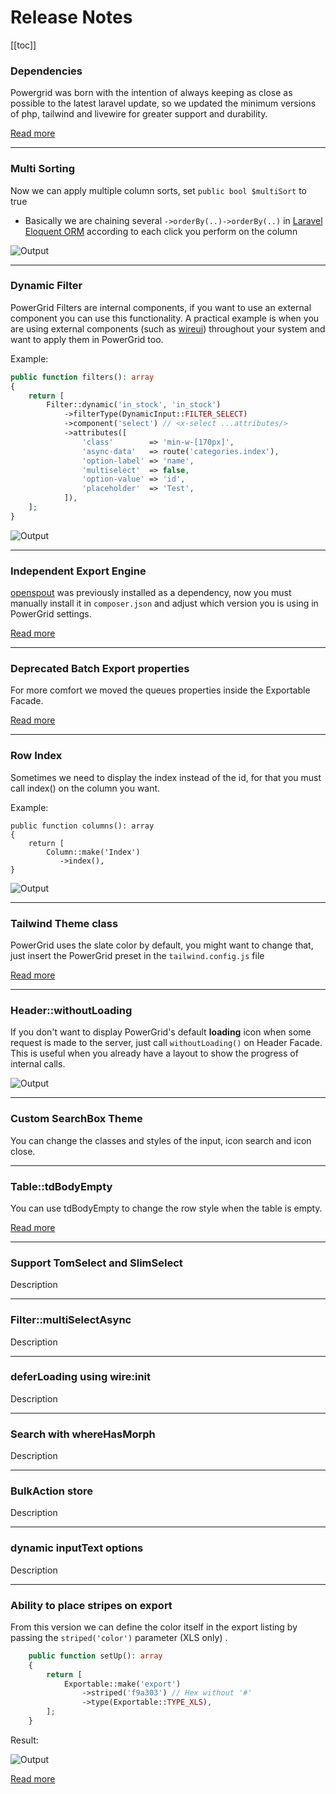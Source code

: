 # Release Notes

[[toc]]

### Dependencies

Powergrid was born with the intention of always keeping as close as possible to the latest laravel update, so we updated the minimum versions of php, tailwind and livewire for greater support and durability.

[Read more](upgrade-guide?id=dependency-upgrades)

---

### Multi Sorting

Now we can apply multiple column sorts, set `public bool $multiSort` to true

* Basically we are chaining several `->orderBy(..)->orderBy(..)` in [Laravel Eloquent ORM](https://laravel.com/docs/9.x/eloquent) according to each click you perform on the column

![Output](/_media/examples/multi-sort.png)

---

### Dynamic Filter

PowerGrid Filters are internal components, if you want to use an external component you can use
this functionality. A practical example is when you are using external components (such as [wireui](https://livewire-wireui.com/)) throughout your system and want to
apply them in PowerGrid too.

Example:
```php
public function filters(): array
{
    return [
        Filter::dynamic('in_stock', 'in_stock')
            ->filterType(DynamicInput::FILTER_SELECT)
            ->component('select') // <x-select ...attributes/>
            ->attributes([
                'class'        => 'min-w-[170px]',
                'async-data'   => route('categories.index'),
                'option-label' => 'name',
                'multiselect'  => false,
                'option-value' => 'id',
                'placeholder'  => 'Test',
            ]),
    ];
}
```

![Output](/_media/examples/dynamic-select.png)

---

### Independent Export Engine

[openspout](https://github.com/openspout/openspout) was previously installed as a dependency, now you must manually install it in `composer.json` and adjust which version you
is using in PowerGrid settings.

[Read more](../get-started/upgrade-guide.html#independent-export-engine)

---

### Deprecated Batch Export properties

For more comfort we moved the queues properties inside the Exportable Facade.

[Read more](../get-started/upgrade-guide.html#deprecated-queue-properties)

---

### Row Index

Sometimes we need to display the index instead of the id, for that you must call index() on the column you want.

Example: 
```php{5}
public function columns(): array
{
    return [
        Column::make('Index')
           ->index(),
}
```

![Output](/_media/examples/row-index.png)

---

### Tailwind Theme class

PowerGrid uses the slate color by default, you might want to change that, just insert the PowerGrid preset in the `tailwind.config.js` file

[Read more](../get-started/upgrade-guide.html#include-powergrid-presets-in-your-tailwind-config-js)

---

### Header::withoutLoading

If you don't want to display PowerGrid's default **loading** icon when some request is made to the server, just
call `withoutLoading()` on Header Facade. This is useful when you already have a layout to show the progress of internal calls. 

![Output](/_media/examples/without-loading.png)

---

### Custom SearchBox Theme

You can change the classes and styles of the input, icon search and icon close.

---

### Table::tdBodyEmpty

You can use tdBodyEmpty to change the row style when the table is empty.

[Read more](../get-started/upgrade-guide.html#table-tdbodyempty)

---

### Support TomSelect and SlimSelect

Description

---

### Filter::multiSelectAsync

Description

---

### deferLoading using wire:init

Description

---

### Search with whereHasMorph

Description

---

### BulkAction store

Description

---

### dynamic inputText options

Description

---

### Ability to place stripes on export

From this version we can define the color itself in the export listing by passing the `striped('color')` parameter (XLS only) .

```php
    public function setUp(): array
    {       
        return [
            Exportable::make('export')
                ->striped('f9a303') // Hex without '#'
                ->type(Exportable::TYPE_XLS),
        ];
    }
```

Result:

![Output](/_media/examples/features/striped.png)

[Read more](../table/features-setup?id=striped)


